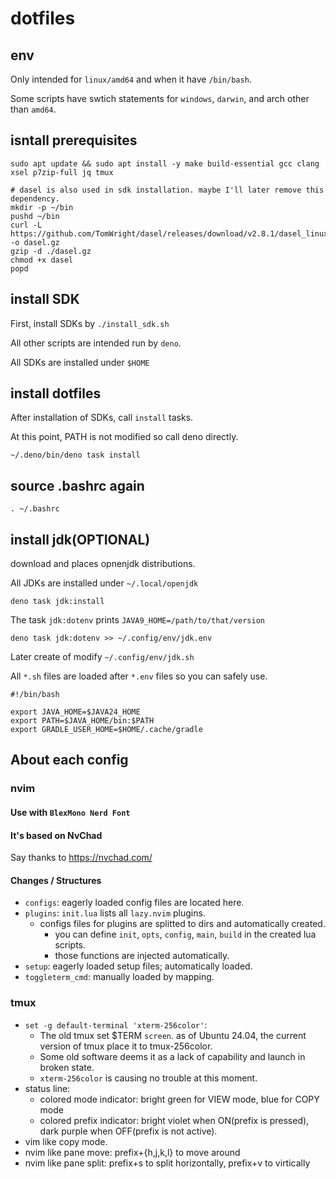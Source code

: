 # dotfiles

## env

Only intended for `linux/amd64` and when it have `/bin/bash`.

Some scripts have swtich statements for `windows`, `darwin`, and arch other than `amd64`.

## isntall prerequisites

```
sudo apt update && sudo apt install -y make build-essential gcc clang xsel p7zip-full jq tmux

# dasel is also used in sdk installation. maybe I'll later remove this dependency.
mkdir -p ~/bin
pushd ~/bin
curl -L https://github.com/TomWright/dasel/releases/download/v2.8.1/dasel_linux_amd64.gz -o dasel.gz
gzip -d ./dasel.gz
chmod +x dasel
popd
```

## install SDK

First, install SDKs by `./install_sdk.sh`

All other scripts are intended run by `deno`.

All SDKs are installed under `$HOME`

## install dotfiles

After installation of SDKs, call `install` tasks.

At this point, PATH is not modified so call deno directly.

```
~/.deno/bin/deno task install
```

## source .bashrc again

```
. ~/.bashrc
```

## install jdk(OPTIONAL)

download and places opnenjdk distributions.

All JDKs are installed under `~/.local/openjdk`

```
deno task jdk:install
```

The task `jdk:dotenv` prints `JAVA9_HOME=/path/to/that/version`

```
deno task jdk:dotenv >> ~/.config/env/jdk.env
```

Later create of modify `~/.config/env/jdk.sh`

All `*.sh` files are loaded after `*.env` files so you can safely use.

```
#!/bin/bash

export JAVA_HOME=$JAVA24_HOME
export PATH=$JAVA_HOME/bin:$PATH
export GRADLE_USER_HOME=$HOME/.cache/gradle

```

## About each config

### nvim

#### Use with `BlexMono Nerd Font`

#### It's based on NvChad

Say thanks to https://nvchad.com/

#### Changes / Structures

- `configs`: eagerly loaded config files are located here.
- `plugins`: `init.lua` lists all `lazy.nvim` plugins.
  - configs files for plugins are splitted to dirs and automatically created.
    - you can define `init`, `opts`, `config`, `main`, `build` in the created lua scripts.
    - those functions are injected automatically.
- `setup`: eagerly loaded setup files; automatically loaded.
- `toggleterm_cmd`: manually loaded by mapping.

### tmux

- `set -g default-terminal 'xterm-256color'`:
  - The old tmux set $TERM `screen`. as of Ubuntu 24.04, the current version of
    tmux place it to tmux-256color.
  - Some old software deems it as a lack of capability and launch in broken
    state.
  - `xterm-256color` is causing no trouble at this moment.
- status line:
  - colored mode indicator: bright green for VIEW mode, blue for COPY mode
  - colored prefix indicator: bright violet when ON(prefix is pressed), dark purple when OFF(prefix is not active).
- vim like copy mode.
- nvim like pane move: prefix+{h,j,k,l} to move around
- nvim like pane split: prefix+s to split horizontally, prefix+v to virtically
